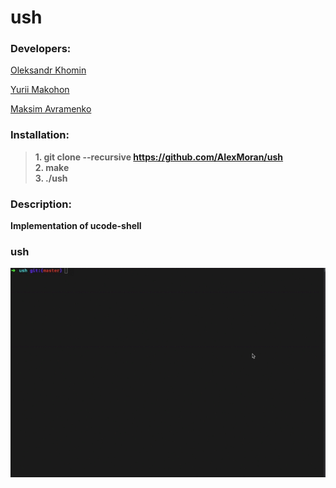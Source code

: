 # ush
### Developers:
[Oleksandr Khomin](https://github.com/AIexMoran)

[Yurii Makohon](https://github.com/yuriimakohon)

[Maksim Avramenko](https://github.com/PowerMaxZ)

### Installation:
>**1. git clone --recursive https://github.com/AIexMoran/ush**  
>**2. make**  
>**3. ./ush**

### Description:
**Implementation of ucode-shell**

### ush
![](https://github.com/AIexMoran/ush/blob/master/ush.gif)
